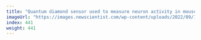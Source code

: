 ```yaml
---
title: "Quantum diamond sensor used to measure neuron activity in mouse tissue"
imageUrl: "https://images.newscientist.com/wp-content/uploads/2022/09/12131054/SEI_123940228.jpg?width=600"
index: 441
weight: 441
---
```


